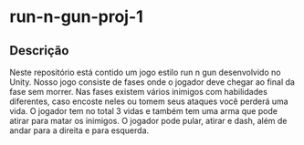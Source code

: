 # run-n-gun-proj-1

## Descrição

Neste repositório está contido um jogo estilo run n gun desenvolvido no Unity. Nosso jogo consiste de fases onde o jogador deve chegar ao final da fase sem morrer. Nas fases existem vários inimigos com habilidades diferentes, caso encoste neles ou tomem seus ataques você perderá uma vida. O jogador tem no total 3 vidas e também tem uma arma que pode atirar para matar os inimigos. O jogador pode pular, atirar e dash, além de andar para a direita e para esquerda. 
